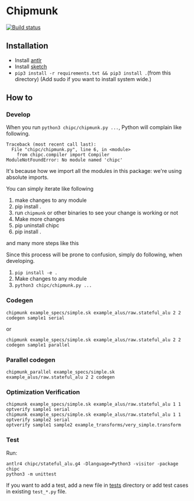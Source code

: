 # Chipmunk

[![Build status](https://ci.appveyor.com/api/projects/status/060fwhaq3vfvt22n/branch/master?svg=true)](https://ci.appveyor.com/project/anirudhSK/chipmunk-hhg5f/branch/master)

## Installation
- Install [antlr](https://www.antlr.org/)
- Install [sketch](https://people.csail.mit.edu/asolar/sketch-1.7.5.tar.gz)
- `pip3 install -r requirements.txt && pip3 install .`(from this directory)
(Add sudo if you want to install system wide.)

## How to

### Develop

When you run `python3 chipc/chipmunk.py ...`, Python will complain like following.
```shell
Traceback (most recent call last):
  File "chipc/chipmunk.py", line 6, in <module>
    from chipc.compiler import Compiler
ModuleNotFoundError: No module named 'chipc'
```
It's because how we import all the modules in this package: we're using absolute imports.

You can simply iterate like following
1. make changes to any module
2. pip install .
3. run `chipmunk` or other binaries to see your change is working or not
4. Make more changes
5. pip uninstall chipc
6. pip install .

and many more steps like this

Since this process will be prone to confusion, simply do following, when developing.
1. `pip install -e .`
2. Make changes to any module
3. `python3 chipc/chipmunk.py ...`


### Codegen

```shell
chipmunk example_specs/simple.sk example_alus/raw.stateful_alu 2 2 codegen sample1 serial
```

or
```shell
chipmunk example_specs/simple.sk example_alus/raw.stateful_alu 2 2 codegen sample1 parallel
```

### Parallel codegen

```shell
chipmunk_parallel example_specs/simple.sk example_alus/raw.stateful_alu 2 2 codegen
```

### Optimization Verification

```shell
chipmunk example_specs/simple.sk example_alus/raw.stateful_alu 1 1 optverify sample1 serial
chipmunk example_specs/simple.sk example_alus/raw.stateful_alu 1 1 optverify sample2 serial
optverify sample1 sample2 example_transforms/very_simple.transform
```

### Test

Run:

```shell
antlr4 chipc/stateful_alu.g4 -Dlanguage=Python3 -visitor -package chipc
python3 -m unittest
```

If you want to add a test, add a new file in [tests](tests/) directory or add
test cases in existing `test_*.py` file.
